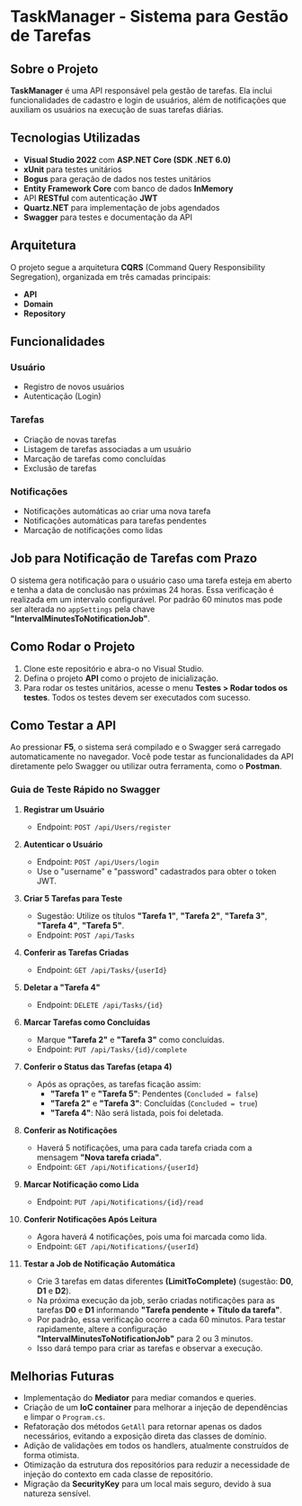 # TaskManager - Sistema para Gestão de Tarefas

## Sobre o Projeto
**TaskManager** é uma API responsável pela gestão de tarefas. Ela inclui funcionalidades de cadastro e login de usuários, além de notificações que auxiliam os usuários na execução de suas tarefas diárias.

## Tecnologias Utilizadas
- **Visual Studio 2022** com **ASP.NET Core (SDK .NET 6.0)**
- **xUnit** para testes unitários
- **Bogus** para geração de dados nos testes unitários
- **Entity Framework Core** com banco de dados **InMemory**
- API **RESTful** com autenticação **JWT**
- **Quartz.NET** para implementação de jobs agendados
- **Swagger** para testes e documentação da API

## Arquitetura
O projeto segue a arquitetura **CQRS** (Command Query Responsibility Segregation), organizada em três camadas principais:
- **API**
- **Domain**
- **Repository**

## Funcionalidades

### Usuário
- Registro de novos usuários
- Autenticação (Login)

### Tarefas
- Criação de novas tarefas
- Listagem de tarefas associadas a um usuário
- Marcação de tarefas como concluídas
- Exclusão de tarefas

### Notificações
- Notificações automáticas ao criar uma nova tarefa
- Notificações automáticas para tarefas pendentes
- Marcação de notificações como lidas

## Job para Notificação de Tarefas com Prazo
O sistema gera notificação para o usuário caso uma tarefa esteja em aberto e tenha a data de conclusão nas próximas 24 horas. Essa verificação é realizada em um intervalo configurável. Por padrão 60 minutos mas pode ser alterada no `appSettings` pela chave **"IntervalMinutesToNotificationJob"**.

## Como Rodar o Projeto
1. Clone este repositório e abra-o no Visual Studio.
2. Defina o projeto **API** como o projeto de inicialização.
3. Para rodar os testes unitários, acesse o menu **Testes > Rodar todos os testes**. Todos os testes devem ser executados com sucesso.

## Como Testar a API
Ao pressionar **F5**, o sistema será compilado e o Swagger será carregado automaticamente no navegador. Você pode testar as funcionalidades da API diretamente pelo Swagger ou utilizar outra ferramenta, como o **Postman**.

### Guia de Teste Rápido no Swagger

1. **Registrar um Usuário**
   - Endpoint: `POST /api/Users/register`

2. **Autenticar o Usuário**
   - Endpoint: `POST /api/Users/login`
   - Use o "username" e "password" cadastrados para obter o token JWT.

3. **Criar 5 Tarefas para Teste**
   - Sugestão: Utilize os títulos **"Tarefa 1"**, **"Tarefa 2"**, **"Tarefa 3"**, **"Tarefa 4"**, **"Tarefa 5"**.
   - Endpoint: `POST /api/Tasks`

4. **Conferir as Tarefas Criadas**
   - Endpoint: `GET /api/Tasks/{userId}`

5. **Deletar a "Tarefa 4"**
   - Endpoint: `DELETE /api/Tasks/{id}`

6. **Marcar Tarefas como Concluídas**
   - Marque **"Tarefa 2"** e **"Tarefa 3"** como concluídas.
   - Endpoint: `PUT /api/Tasks/{id}/complete`

7. **Conferir o Status das Tarefas (etapa 4)**
   - Após as oprações, as tarefas ficação assim:
     - **"Tarefa 1"** e **"Tarefa 5"**: Pendentes (`Concluded = false`)
     - **"Tarefa 2"** e **"Tarefa 3"**: Concluídas (`Concluded = true`)
     - **"Tarefa 4"**: Não será listada, pois foi deletada.

8. **Conferir as Notificações**
   - Haverá 5 notificações, uma para cada tarefa criada com a mensagem **"Nova tarefa criada"**.
   - Endpoint: `GET /api/Notifications/{userId}`

9. **Marcar Notificação como Lida**
   - Endpoint: `PUT /api/Notifications/{id}/read`

10. **Conferir Notificações Após Leitura**
    - Agora haverá 4 notificações, pois uma foi marcada como lida.
    - Endpoint: `GET /api/Notifications/{userId}`

11. **Testar a Job de Notificação Automática**
    - Crie 3 tarefas em datas diferentes **(LimitToComplete)** (sugestão: **D0**, **D1** e **D2**).
    - Na próxima execução da job, serão criadas notificações para as tarefas **D0** e **D1** informando **"Tarefa pendente + Título da tarefa"**.
    - Por padrão, essa verificação ocorre a cada 60 minutos. Para testar rapidamente, altere a configuração **"IntervalMinutesToNotificationJob"** para 2 ou 3 minutos.
    - Isso dará tempo para criar as tarefas e observar a execução.

## Melhorias Futuras
- Implementação do **Mediator** para mediar comandos e queries.
- Criação de um **IoC container** para melhorar a injeção de dependências e limpar o `Program.cs`.
- Refatoração dos métodos `GetAll` para retornar apenas os dados necessários, evitando a exposição direta das classes de domínio.
- Adição de validações em todos os handlers, atualmente construídos de forma otimista.
- Otimização da estrutura dos repositórios para reduzir a necessidade de injeção do contexto em cada classe de repositório.
- Migração da **SecurityKey** para um local mais seguro, devido à sua natureza sensível.
